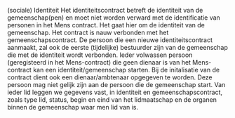 
(sociale) Identiteit
Het identiteitscontract betreft de identiteit van de gemeenschap(pen) en moet niet worden verward met de identificatie van personen in het Mens contract. Het gaat hier om de identiteit van de gemeenschap. Het contract is nauw verbonden met het gemeenschapscontract. De persoon die een nieuwe identiteitscontract aanmaakt, zal ook de eerste (tijdelijke) bestuurder zijn van de gemeenschap die met de identiteit wordt verbonden.
Ieder volwassen persoon (geregisteerd in het Mens-contract) die geen dienaar is van het Mens-contract kan een identiteit/gemeenschap starten. Bij de initalisatie van de contract dient ook een dienaar/ambtenaar opgegeven te worden. Deze persoon mag niet gelijk zijn aan de persoon die de gemeenschap start. Van ieder lid leggen we gegevens vast, in identiteit en gemeenschapscontract, zoals type lid, status, begin en eind van het lidmaatschap en de organen binnen de gemeenschap waar men lid van is.     
